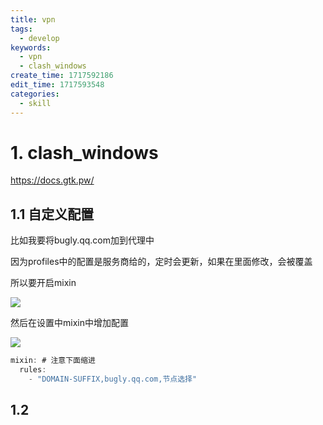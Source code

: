 ```yaml
---
title: vpn
tags:
  - develop
keywords:
  - vpn
  - clash_windows
create_time: 1717592186
edit_time: 1717593548
categories:
  - skill
---
```



# 1. clash_windows

https://docs.gtk.pw/

## 1.1 自定义配置

比如我要将bugly.qq.com加到代理中

因为profiles中的配置是服务商给的，定时会更新，如果在里面修改，会被覆盖

所以要开启mixin

<img src="/assets/S5BIbtMHqoqBikx3qbEcjo6XnSJ.png" src-width="780" class="markdown-img m-auto" src-height="464" align="center"/>

然后在设置中mixin中增加配置

<img src="/assets/DHgAbIMSFo3jM8xbqgKch2cQnub.png" src-width="899" class="markdown-img m-auto" src-height="472" align="center"/>

```ts
mixin: # 注意下面缩进
  rules:
    - "DOMAIN-SUFFIX,bugly.qq.com,节点选择"
```

## 1.2 
